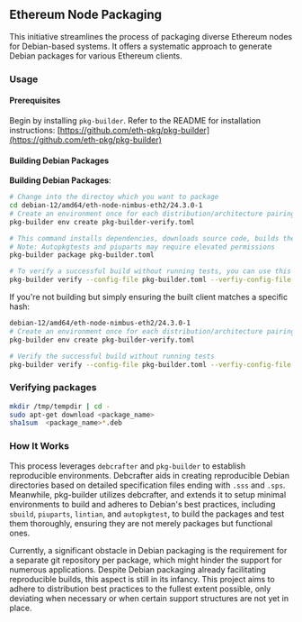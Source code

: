## Ethereum Node Packaging

This initiative streamlines the process of packaging diverse Ethereum nodes for Debian-based systems. It offers a systematic approach to generate Debian packages for various Ethereum clients.

### Usage

#### Prerequisites

Begin by installing `pkg-builder`. Refer to the README for installation instructions: [https://github.com/eth-pkg/pkg-builder](https://github.com/eth-pkg/pkg-builder)

#### Building Debian Packages

**Building Debian Packages**:

```bash
# Change into the directoy which you want to package
cd debian-12/amd64/eth-node-nimbus-eth2/24.3.0-1
# Create an environment once for each distribution/architecture pairing
pkg-builder env create pkg-builder-verify.toml

# This command installs dependencies, downloads source code, builds the client, and conducts tests against it
# Note: Autopkgtests and piuparts may require elevated permissions
pkg-builder package pkg-builder.toml

# To verify a successful build without running tests, you can use this command
pkg-builder verify --config-file pkg-builder.toml --verfiy-config-file pkg-builder-verify.toml 
```

If you're not building but simply ensuring the built client matches a specific hash:

```bash
debian-12/amd64/eth-node-nimbus-eth2/24.3.0-1
# Create an environment once for each distribution/architecture pairing
pkg-builder env create pkg-builder-verify.toml

# Verify the successful build without running tests
pkg-builder verify --config-file pkg-builder.toml --verfiy-config-file pkg-builder-verify.toml 
```

### Verifying packages 

```bash
mkdir /tmp/tempdir | cd -
sudo apt-get download <package_name>
sha1sum  <package_name>*.deb
```

### How It Works

This process leverages `debcrafter` and `pkg-builder` to establish reproducible environments. Debcrafter aids in creating reproducible Debian directories based on detailed specification files ending with `.sss` and `.sps`. Meanwhile, pkg-builder utilizes debcrafter, and extends it to setup minimal environments to build and adheres to Debian's best practices, including `sbuild`, `piuparts`, `lintian`, and `autopkgtest`, to build the packages and test them thoroughly, ensuring they are not merely packages but functional ones.

Currently, a significant obstacle in Debian packaging is the requirement for a separate git repository per package, which might hinder the support for numerous applications. Despite Debian packaging already facilitating reproducible builds, this aspect is still in its infancy. This project aims to adhere to distribution best practices to the fullest extent possible, only deviating when necessary or when certain support structures are not yet in place.